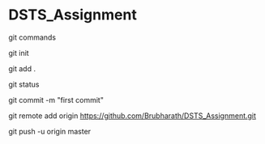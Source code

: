 # DSTS_Assignment


git commands

git init

git add .

git status

git commit -m "first commit"

git remote add origin  https://github.com/Brubharath/DSTS_Assignment.git

git push -u origin master

